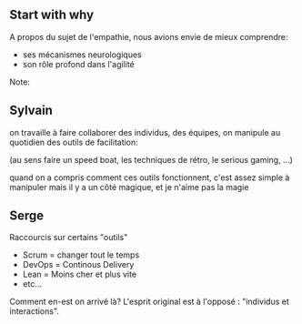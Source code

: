 ## Start with why

A propos du sujet de l'empathie, nous avions envie de mieux comprendre:

* ses mécanismes neurologiques 
* son rôle profond dans l'agilité 


Note:

## Sylvain

on travaille à faire collaborer des individus, des équipes, on manipule au quotidien des outils de facilitation:

(au sens faire un speed boat, les techniques de rétro, le serious gaming, ...)

quand on a compris comment ces outils fonctionnent, c'est assez simple à manipuler
mais il y a un côté magique, et je n'aime pas la magie

## Serge

Raccourcis sur certains "outils"

- Scrum = changer tout le temps
- DevOps = Continous Delivery
- Lean = Moins cher et plus vite
- etc...

Comment en-est on arrivé là?
L'esprit original est à l'opposé : "individus et interactions". 
